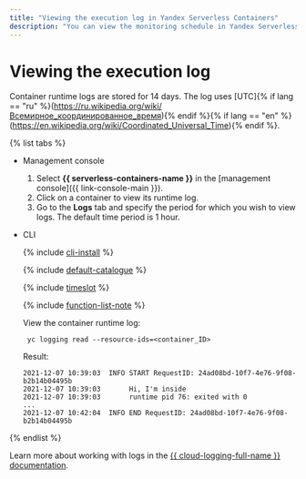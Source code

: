 ```yaml
---
title: "Viewing the execution log in Yandex Serverless Containers"
description: "You can view the monitoring schedule in Yandex Serverless Containersusing the management console. To do this, select the  Serverless Containers service, click on the container whose execution log you want to view. In the window that opens, go to the Logs section and specify the period. By default, the period is set in 1 hour. The function execution logs are stored for 14 days. The time in the log is specified in UTC."
---
```


# Viewing the execution log

Container runtime logs are stored for 14 days. The log uses [UTC]{% if lang == "ru" %}(https://ru.wikipedia.org/wiki/Всемирное_координированное_время){% endif %}{% if lang == "en" %}(https://en.wikipedia.org/wiki/Coordinated_Universal_Time){% endif %}.

{% list tabs %}

- Management console

    1. Select **{{ serverless-containers-name }}** in the [management console]({{ link-console-main }}).
    1. Click on a container to view its runtime log.
    1. Go to the **Logs** tab and specify the period for which you wish to view logs. The default time period is 1 hour.

- CLI

    {% include [cli-install](../../_includes/cli-install.md) %}

    {% include [default-catalogue](../../_includes/default-catalogue.md) %}

    {% include [timeslot](../../_includes/functions/timeslot.md) %}

    {% include [function-list-note](../../_includes/serverless-containers/container-list-note.md) %}

    View the container runtime log:

    ```
     yc logging read --resource-ids=<container_ID>
    ```
    
    Result:
    ```
    2021-12-07 10:39:03  INFO START RequestID: 24ad08bd-10f7-4e76-9f08-b2b14b04495b
    2021-12-07 10:39:03       Hi, I'm inside
    2021-12-07 10:39:03       runtime pid 76: exited with 0
    ...
    2021-12-07 10:42:04  INFO END RequestID: 24ad08bd-10f7-4e76-9f08-b2b14b04495b
    ```

{% endlist %}

Learn more about working with logs in the [{{ cloud-logging-full-name }} documentation](../../logging/).
